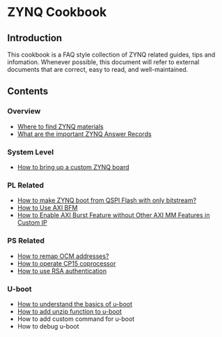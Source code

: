 # ZYNQ Cookbook #

## Introduction ##
This cookbook is a FAQ style collection of ZYNQ related guides, tips and infomation. Whenever possible, this document will refer to external documents that are correct, easy to read, and well-maintained.

## Contents ##
### Overview ###
- [Where to find ZYNQ materials](recipe/WhereToFindZynqMaterials.md)
- [What are the important ZYNQ Answer Records](receipe/ImportantZynqAnswerRecords.md)

### System Level ###
- [How to bring up a custom ZYNQ board](https://github.com/imrickysu/ZYNQ-Custom-Board-Bring-Up-Guide)

### PL Related ###
- [How to make ZYNQ boot from QSPI Flash with only bitstream?](recipe/ZynqConfigBitFromQspi.md)
- [How to Use AXI BFM](recipe/HowToUseAxiBfm.md)
- [How to Enable AXI Burst Feature without Other AXI MM Features in Custom IP](recipe/HowToEnableAxiBurstFeatureOnlyForAxiMM.md)

### PS Related ###
- [How to remap OCM addresses?](recipe/HowToRemapOCM.md)
- [How to operate CP15 coprocessor](recipe/HowToOperateCP15.md)
- [How to use RSA authentication](recipe/HowToUseRsa.md)

### U-boot ###
- [How to understand the basics of u-boot](recipe/HowToUnderstandTheBasicsOfUboot.md)
- [How to add unzip function to u-boot](recipe/HowToAddUnzipFunctionToUBoot.md)
- How to add custom command for u-boot
- How to debug u-boot
